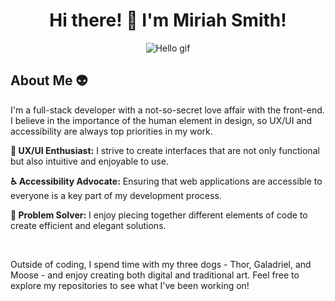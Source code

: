 <h1 align="center">Hi there! 👋 I'm Miriah Smith!</h1>
<div align="center">
<img src="https://i.pinimg.com/originals/de/77/e2/de77e2152bc49a51b4280dd9881ec91a.gif" alt="Hello gif">
</div>
<h2>About Me 👽</h2>
<p>I'm a full-stack developer with a not-so-secret love affair with the front-end. I believe in the importance of the human element in design, so UX/UI and accessibility are always top priorities in my work.</p>
<p><strong>🎨 UX/UI Enthusiast:</strong> I strive to create interfaces that are not only functional but also intuitive and enjoyable to use.</p>
<p><strong>♿️ Accessibility Advocate:</strong> Ensuring that web applications are accessible to everyone is a key part of my development process.</p>
<p><strong>🧩 Problem Solver:</strong> I enjoy piecing together different elements of code to create efficient and elegant solutions.</p>
<br>
<p>Outside of coding, I spend time with my three dogs - Thor, Galadriel, and Moose - and enjoy creating both digital and traditional art. Feel free to explore my repositories to see what I've been working on!</p>



<!--
**miriahsmithdev/miriahsmithdev** is a ✨ _special_ ✨ repository because its `README.md` (this file) appears on your GitHub profile.

Here are some ideas to get you started:

- 🔭 I’m currently working on ...
- 🌱 I’m currently learning ...
- 👯 I’m looking to collaborate on ...
- 🤔 I’m looking for help with ...
- 💬 Ask me about ...
- 📫 How to reach me: ...
- 😄 Pronouns: ...
- ⚡ Fun fact: ...
-->
